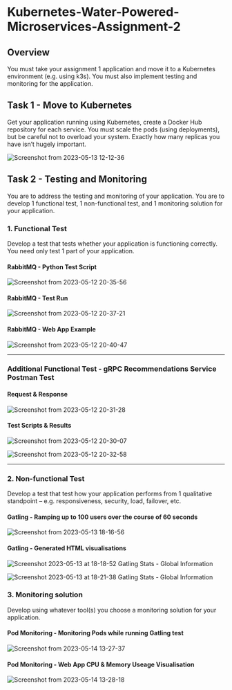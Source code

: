 # Kubernetes-Water-Powered-Microservices-Assignment-2

## Overview

You must take your assignment 1 application and move it to a Kubernetes environment (e.g. using
k3s). You must also implement testing and monitoring for the application.

## Task 1 - Move to Kubernetes

Get your application running using Kubernetes, create a Docker Hub repository for each service.
You must scale the pods (using deployments), but be careful not to overload your system. Exactly
how many replicas you have isn’t hugely important.

![Screenshot from 2023-05-13 12-12-36](https://github.com/SLong97/Kubernetes-Water-Powered-Microservices-Assignment-2/blob/main/misc%20images/Screenshot%20from%202023-05-13%2012-12-36.png)

## Task 2 - Testing and Monitoring

You are to address the testing and monitoring of your application. You are to develop 1 functional
test, 1 non-functional test, and 1 monitoring solution for your application.

### 1. Functional Test

Develop a test that tests whether your application is functioning correctly. You need only test 1 part
of your application.

#### RabbitMQ - Python Test Script

![Screenshot from 2023-05-12 20-35-56](https://github.com/SLong97/Kubernetes-Water-Powered-Microservices-Assignment-2/blob/main/functional-test-script/User%20Activity%20RabbitMQ%20service/Screenshot%20from%202023-05-12%2020-35-56.png)

#### RabbitMQ - Test Run

![Screenshot from 2023-05-12 20-37-21](https://github.com/SLong97/Kubernetes-Water-Powered-Microservices-Assignment-2/blob/main/functional-test-script/User%20Activity%20RabbitMQ%20service/Screenshot%20from%202023-05-12%2020-37-21.png)

#### RabbitMQ - Web App Example

![Screenshot from 2023-05-12 20-40-47](https://github.com/SLong97/Kubernetes-Water-Powered-Microservices-Assignment-2/blob/main/functional-test-script/User%20Activity%20RabbitMQ%20service/Screenshot%20from%202023-05-12%2020-40-47.png)

***

### Additional Functional Test - gRPC Recommendations Service Postman Test

#### Request & Response

![Screenshot from 2023-05-12 20-31-28](https://github.com/SLong97/Kubernetes-Water-Powered-Microservices-Assignment-2/blob/main/functional-test-postman/Recommendation%20GRPC%20service/Screenshot%20from%202023-05-12%2020-31-28.png)

#### Test Scripts & Results

![Screenshot from 2023-05-12 20-30-07](https://github.com/SLong97/Kubernetes-Water-Powered-Microservices-Assignment-2/blob/main/functional-test-postman/Recommendation%20GRPC%20service/Screenshot%20from%202023-05-12%2020-30-07.png)

![Screenshot from 2023-05-12 20-32-58](https://github.com/SLong97/Kubernetes-Water-Powered-Microservices-Assignment-2/blob/main/functional-test-postman/Recommendation%20GRPC%20service/Screenshot%20from%202023-05-12%2020-32-58.png)

***

### 2. Non-functional Test

Develop a test that test how your application performs from 1 qualitative standpoint – e.g.
responsiveness, security, load, failover, etc.

#### Gatling - Ramping up to 100 users over the course of 60 seconds

![Screenshot from 2023-05-13 18-16-56](https://github.com/SLong97/Kubernetes-Water-Powered-Microservices-Assignment-2/blob/main/non-functional-load-testing-gatling/Screenshot%20from%202023-05-13%2018-16-56.png)

#### Gatling - Generated HTML visualisations

![Screenshot 2023-05-13 at 18-18-52 Gatling Stats - Global Information](https://github.com/SLong97/Kubernetes-Water-Powered-Microservices-Assignment-2/blob/main/non-functional-load-testing-gatling/Screenshot%202023-05-13%20at%2018-18-52%20Gatling%20Stats%20-%20Global%20Information.png)

![Screenshot 2023-05-13 at 18-21-38 Gatling Stats - Global Information](https://github.com/SLong97/Kubernetes-Water-Powered-Microservices-Assignment-2/blob/main/non-functional-load-testing-gatling/Screenshot%202023-05-13%20at%2018-21-38%20Gatling%20Stats%20-%20Global%20Information.png)



### 3. Monitoring solution

Develop using whatever tool(s) you choose a monitoring solution for your application.

#### Pod Monitoring - Monitoring Pods while running Gatling test

![Screenshot from 2023-05-14 13-27-37](https://github.com/SLong97/Kubernetes-Water-Powered-Microservices-Assignment-2/blob/main/pod-monitoring/Screenshot%20from%202023-05-14%2013-27-37.png)

#### Pod Monitoring - Web App CPU & Memory Useage Visualisation

![Screenshot from 2023-05-14 13-28-18](https://github.com/SLong97/Kubernetes-Water-Powered-Microservices-Assignment-2/blob/main/pod-monitoring/Screenshot%20from%202023-05-14%2013-28-18.png)
